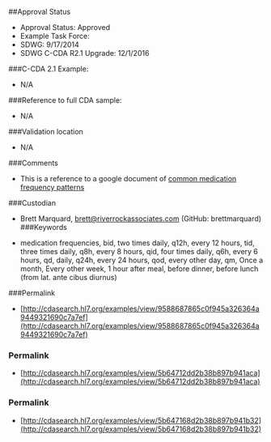 ##Approval Status 

* Approval Status: Approved
* Example Task Force: 
* SDWG: 9/17/2014
* SDWG C-CDA R2.1 Upgrade: 12/1/2016    


###C-CDA 2.1 Example: 

* N/A

###Reference to full CDA sample:
* N/A

###Validation location
* N/A

###Comments
* This is a reference to a google document of [common medication frequency patterns](https://docs.google.com/document/d/1Y0Z458o_MrR2aPnpx6EygO6hpI88Bl95esjRWZ0agtY/edit)

###Custodian

* Brett Marquard, brett@riverrockassociates.com (GitHub: brettmarquard)
###Keywords

* medication frequencies, bid, two times daily, q12h, every 12 hours, tid, three times daily, q8h, every 8 hours, qid, four times daily, q6h, every 6 hours, qd, daily, q24h, every 24 hours, qod, every other day, qm, Once a month, Every other week, 1 hour after meal, before dinner, before lunch (from lat. ante cibus diurnus)


###Permalink 

* [http://cdasearch.hl7.org/examples/view/9588687865c0f945a326364a9449321690c7a7ef](http://cdasearch.hl7.org/examples/view/9588687865c0f945a326364a9449321690c7a7ef)

### Permalink 

* [http://cdasearch.hl7.org/examples/view/5b64712dd2b38b897b941aca](http://cdasearch.hl7.org/examples/view/5b64712dd2b38b897b941aca)

### Permalink 

* [http://cdasearch.hl7.org/examples/view/5b647168d2b38b897b941b32](http://cdasearch.hl7.org/examples/view/5b647168d2b38b897b941b32)